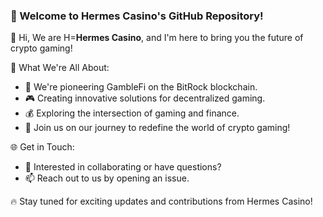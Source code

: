 

### 🎰 Welcome to Hermes Casino's GitHub Repository!

👋 Hi, We are H=**Hermes Casino**, and I'm here to bring you the future of crypto gaming!

🎲 What We're All About:
- 🚀 We're pioneering GambleFi on the BitRock blockchain.
- 🎮 Creating innovative solutions for decentralized gaming.
- 💰 Exploring the intersection of gaming and finance.
- 🔗 Join us on our journey to redefine the world of crypto gaming!

🌐 Get in Touch:
- 💬 Interested in collaborating or have questions?
- 📫 Reach out to us by opening an issue.

🔥 Stay tuned for exciting updates and contributions from Hermes Casino!
